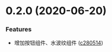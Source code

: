 # 0.2.0 (2020-06-20)


### Features

* 增加按钮组件、水波纹组件 ([c280514](https://github.com/Vinsea/vv-ui/commit/c2805141e98576923f9119fe8e522c6c1ec69474))



